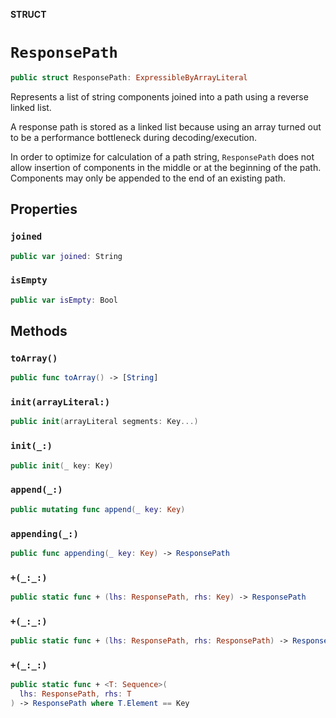 **STRUCT**

# `ResponsePath`

```swift
public struct ResponsePath: ExpressibleByArrayLiteral
```

Represents a list of string components joined into a path using a reverse linked list.

A response path is stored as a linked list because using an array turned out to be
a performance bottleneck during decoding/execution.

In order to optimize for calculation of a path string, `ResponsePath` does not allow insertion
of components in the middle or at the beginning of the path. Components may only be appended to
the end of an existing path.

## Properties
### `joined`

```swift
public var joined: String
```

### `isEmpty`

```swift
public var isEmpty: Bool
```

## Methods
### `toArray()`

```swift
public func toArray() -> [String]
```

### `init(arrayLiteral:)`

```swift
public init(arrayLiteral segments: Key...)
```

### `init(_:)`

```swift
public init(_ key: Key)
```

### `append(_:)`

```swift
public mutating func append(_ key: Key)
```

### `appending(_:)`

```swift
public func appending(_ key: Key) -> ResponsePath
```

### `+(_:_:)`

```swift
public static func + (lhs: ResponsePath, rhs: Key) -> ResponsePath
```

### `+(_:_:)`

```swift
public static func + (lhs: ResponsePath, rhs: ResponsePath) -> ResponsePath
```

### `+(_:_:)`

```swift
public static func + <T: Sequence>(
  lhs: ResponsePath, rhs: T
) -> ResponsePath where T.Element == Key
```
